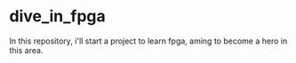 # dive_in_fpga
In this repository, i'll start a project to learn fpga, aming to become a hero in this area.
